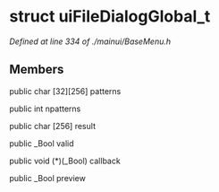 # struct uiFileDialogGlobal_t

*Defined at line 334 of ./mainui/BaseMenu.h*

## Members

public char [32][256] patterns

public int npatterns

public char [256] result

public _Bool valid

public void (*)(_Bool) callback

public _Bool preview



